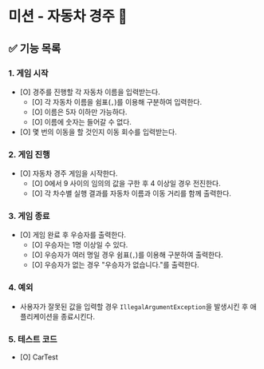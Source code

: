 # 미션 - 자동차 경주 🏁

## ✅ 기능 목록

### 1. 게임 시작

- [O] 경주를 진행할 각 자동차 이름을 입력받는다.
    - [O] 각 자동차 이름을 쉼표(`,`)를 이용해 구분하여 입력한다.
    - [O] 이름은 5자 이하만 가능하다.
    - [O] 이름에 숫자는 들어갈 수 없다.
- [O] 몇 번의 이동을 할 것인지 이동 회수를 입력받는다.

### 2. 게임 진행

- [O] 자동차 경주 게임을 시작한다.
    - [O] 0에서 9 사이의 임의의 값을 구한 후 4 이상일 경우 전진한다.
    - [O] 각 차수별 실행 결과를 자동차 이름과 이동 거리를 함께 출력한다.

### 3. 게임 종료

- [O] 게임 완료 후 우승자를 출력한다.
    - [O] 우승자는 1명 이상일 수 있다.
    - [O] 우승자가 여러 명일 경우 쉼표(`,`)를 이용해 구분하여 출력한다.
    - [O] 우승자가 없는 경우 "우승자가 없습니다."를 출력한다.

### 4. 예외

- 사용자가 잘못된 값을 입력할 경우 `IllegalArgumentException`을 발생시킨 후 애플리케이션을 종료시킨다.

### 5. 테스트 코드
- [O] CarTest